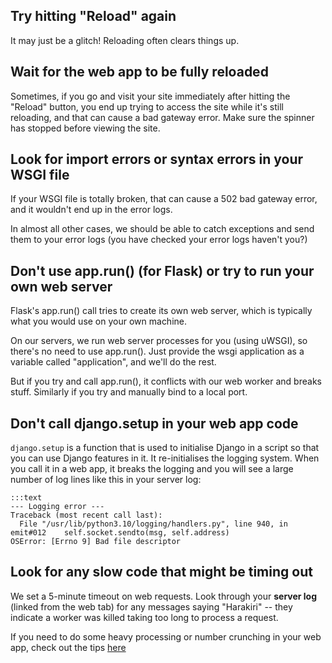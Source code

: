
<!--
.. title: I'm getting a "502 Bad Gateway / Backend" or a "504-loadbalancer" error. What to do next?
.. slug: 502BadGateway
.. date: 2015-05-13 14:35:28 UTC+01:00
.. tags:
.. category:
.. link:
.. description:
.. type: text
-->




## Try hitting "Reload" again


It may just be a glitch! Reloading often clears things up. 


## Wait for the web app to be fully reloaded


Sometimes, if you go and visit your site immediately after hitting the "Reload"
button, you end up trying to access the site while it's still reloading, and
that can cause a bad gateway error. Make sure the spinner has stopped before
viewing the site. 


## Look for import errors or syntax errors in your WSGI file


If your WSGI file is totally broken, that can cause a 502 bad gateway error,
and it wouldn't end up in the error logs. 

In almost all other cases, we should be able to catch exceptions and send them
to your error logs (you have checked your error logs haven't you?) 


## Don't use app.run() (for Flask) or try to run your own web server


Flask's app.run() call tries to create its own web server, which is typically
what you would use on your own machine. 

On our servers, we run web server processes for you (using uWSGI), so there's
no need to use app.run(). Just provide the wsgi application as a variable
called "application", and we'll do the rest. 

But if you try and call app.run(), it conflicts with our web worker and breaks
stuff.   Similarly if you try and manually bind to a local port.


## Don't call django.setup in your web app code
`django.setup` is a function that is used to initialise Django in a script so
that you can use Django features in it. It re-initialises the logging
system. When you call it in a web app, it breaks the logging and you will see a
large number of log lines like this in your server log:


    :::text
    --- Logging error ---
    Traceback (most recent call last):
      File "/usr/lib/python3.10/logging/handlers.py", line 940, in emit#012    self.socket.sendto(msg, self.address)
    OSError: [Errno 9] Bad file descriptor


## Look for any slow code that might be timing out

We set a 5-minute timeout on web requests.  Look through your **server log**
(linked from the web tab) for any messages saying "Harakiri" -- they indicate
a worker was killed taking too long to process a request.

If you need to do some heavy processing or number crunching in your web app,
check out the tips [here](/pages/AsyncInWebApps)
